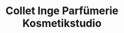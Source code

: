 ---
title: "Collet Inge Parfümerie Kosmetikstudio"
url: /bad-bertrich/collet-inge-parfuemerie-kosmetikstudio/
shop: Parfümerie
---
